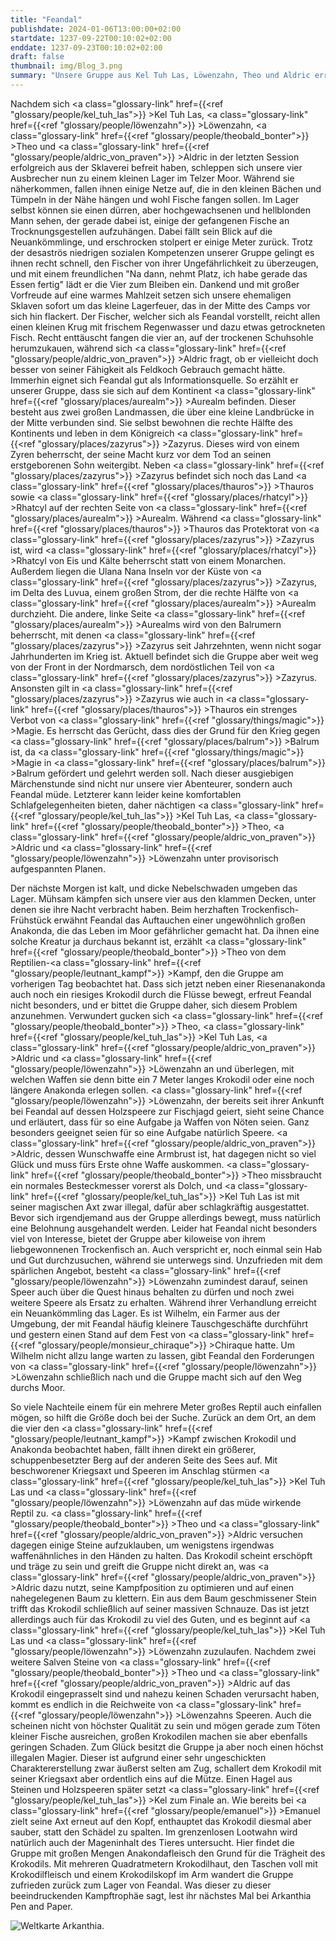 ```yaml
---
title: "Feandal"
publishdate: 2024-01-06T13:00:00+02:00
startdate: 1237-09-22T00:10:02+02:00
enddate: 1237-09-23T00:10:02+02:00
draft: false
thumbnail: img/Blog_3.png
summary: "Unsere Gruppe aus Kel Tuh Las, Löwenzahn, Theo und Aldric erreicht ein diesmal das Lager im Telzer Moor, welches sie beim letzten Mal entdeckt haben. Hier lernen Sie Feandal den Fischer kennen, welcher ihnen erstmal kurz zusammenfasst, in welchem Land und in welcher Welt Sie sich überhaupt befinden. Nach einer Nacht im Lager von Feandal hat der noch einen Auftrag für unsere Gruppe. Wie dieser lautet und wie sich die vier hierbei anstellen, erfahrt ihr hier:"
---
```


Nachdem sich <a class="glossary-link" href={{<ref "glossary/people/kel_tuh_las">}} >Kel Tuh Las</a>, <a class="glossary-link" href={{<ref "glossary/people/löwenzahn">}} >Löwenzahn</a>, <a class="glossary-link" href={{<ref "glossary/people/theobald_bonter">}} >Theo</a> und <a class="glossary-link" href={{<ref "glossary/people/aldric_von_praven">}} >Aldric</a> in der letzten Session erfolgreich aus der Sklaverei befreit haben, schleppen sich unsere vier Ausbrecher nun zu einem kleinen Lager im Telzer Moor. Während sie näherkommen, fallen ihnen einige Netze auf, die in den kleinen Bächen und Tümpeln in der Nähe hängen und wohl Fische fangen sollen. Im Lager selbst können sie einen dürren, aber hochgewachsenen und hellblonden Mann sehen, der gerade dabei ist, einige der gefangenen Fische an Trocknungsgestellen aufzuhängen. Dabei fällt sein Blick auf die Neuankömmlinge, und erschrocken stolpert er einige Meter zurück. Trotz der desaströs niedrigen sozialen Kompetenzen unserer Gruppe gelingt es ihnen recht schnell, den Fischer von ihrer Ungefährlichkeit zu überzeugen, und mit einem freundlichen "Na dann, nehmt Platz, ich habe gerade das Essen fertig" lädt er die Vier zum Bleiben ein. Dankend und mit großer Vorfreude auf eine warmes Mahlzeit setzen sich unsere ehemaligen Sklaven sofort um das kleine Lagerfeuer, das in der Mitte des Camps vor sich hin flackert. Der Fischer, welcher sich als Feandal vorstellt, reicht allen einen kleinen Krug mit frischem Regenwasser und dazu etwas getrockneten Fisch. Recht enttäuscht fangen die vier an, auf der trockenen Schuhsohle herumzukauen, während sich <a class="glossary-link" href={{<ref "glossary/people/aldric_von_praven">}} >Aldric</a> fragt, ob er vielleicht doch besser von seiner Fähigkeit als Feldkoch Gebrauch gemacht hätte. Immerhin eignet sich Feandal gut als Informationsquelle. So erzählt er unserer Gruppe, dass sie sich auf dem Kontinent <a class="glossary-link" href={{<ref "glossary/places/aurealm">}} >Aurealm</a> befinden. Dieser besteht aus zwei großen Landmassen, die über eine kleine Landbrücke in der Mitte verbunden sind. Sie selbst bewohnen die rechte Hälfte des Kontinents und leben in dem Königreich <a class="glossary-link" href={{<ref "glossary/places/zazyrus">}} >Zazyrus</a>. Dieses wird von einem Zyren beherrscht, der seine Macht kurz vor dem Tod an seinen erstgeborenen Sohn weitergibt. Neben <a class="glossary-link" href={{<ref "glossary/places/zazyrus">}} >Zazyrus</a> befindet sich noch das Land <a class="glossary-link" href={{<ref "glossary/places/thauros">}} >Thauros</a> sowie <a class="glossary-link" href={{<ref "glossary/places/rhatcyl">}} >Rhatcyl</a> auf der rechten Seite von <a class="glossary-link" href={{<ref "glossary/places/aurealm">}} >Aurealm</a>. Während <a class="glossary-link" href={{<ref "glossary/places/thauros">}} >Thauros</a> das Protektorat von <a class="glossary-link" href={{<ref "glossary/places/zazyrus">}} >Zazyrus</a> ist, wird <a class="glossary-link" href={{<ref "glossary/places/rhatcyl">}} >Rhatcyl</a> von Eis und Kälte beherrscht statt von einem Monarchen. Außerdem liegen die Ulana Nana Inseln vor der Küste von <a class="glossary-link" href={{<ref "glossary/places/zazyrus">}} >Zazyrus</a>, im Delta des Luvua, einem großen Strom, der die rechte Hälfte von <a class="glossary-link" href={{<ref "glossary/places/aurealm">}} >Aurealm</a> durchzieht. Die andere, linke Seite <a class="glossary-link" href={{<ref "glossary/places/aurealm">}} >Aurealms</a> wird von den Balrumern beherrscht, mit denen <a class="glossary-link" href={{<ref "glossary/places/zazyrus">}} >Zazyrus</a> seit Jahrzehnten, wenn nicht sogar Jahrhunderten im Krieg ist. Aktuell befindet sich die Gruppe aber weit weg von der Front in der Nordmarsch, dem nordöstlichen Teil von <a class="glossary-link" href={{<ref "glossary/places/zazyrus">}} >Zazyrus</a>. Ansonsten gilt in <a class="glossary-link" href={{<ref "glossary/places/zazyrus">}} >Zazyrus</a> wie auch in <a class="glossary-link" href={{<ref "glossary/places/thauros">}} >Thauros</a> ein strenges Verbot von <a class="glossary-link" href={{<ref "glossary/things/magic">}} >Magie</a>. Es herrscht das Gerücht, dass dies der Grund für den Krieg gegen <a class="glossary-link" href={{<ref "glossary/places/balrum">}} >Balrum</a> ist, da <a class="glossary-link" href={{<ref "glossary/things/magic">}} >Magie</a> in <a class="glossary-link" href={{<ref "glossary/places/balrum">}} >Balrum</a> gefördert und gelehrt werden soll. Nach dieser ausgiebigen Märchenstunde sind nicht nur unsere vier Abenteurer, sondern auch Feandal müde. Letzterer kann leider keine komfortablen Schlafgelegenheiten bieten, daher nächtigen <a class="glossary-link" href={{<ref "glossary/people/kel_tuh_las">}} >Kel Tuh Las</a>, <a class="glossary-link" href={{<ref "glossary/people/theobald_bonter">}} >Theo</a>, <a class="glossary-link" href={{<ref "glossary/people/aldric_von_praven">}} >Aldric</a> und <a class="glossary-link" href={{<ref "glossary/people/löwenzahn">}} >Löwenzahn</a> unter provisorisch aufgespannten Planen.

Der nächste Morgen ist kalt, und dicke Nebelschwaden umgeben das Lager. Mühsam kämpfen sich unsere vier aus den klammen Decken, unter denen sie ihre Nacht verbracht haben. Beim herzhaften Trockenfisch-Frühstück erwähnt Feandal das Auftauchen einer ungewöhnlich großen Anakonda, die das Leben im Moor gefährlicher gemacht hat. Da ihnen eine solche Kreatur ja durchaus bekannt ist, erzählt <a class="glossary-link" href={{<ref "glossary/people/theobald_bonter">}} >Theo</a> von dem Reptilien-<a class="glossary-link" href={{<ref "glossary/people/leutnant_kampf">}} >Kampf</a>, den die Gruppe am vorherigen Tag beobachtet hat. Dass sich jetzt neben einer Riesenanakonda auch noch ein riesiges Krokodil durch die Flüsse bewegt, erfreut Feandal nicht besonders, und er bittet die Gruppe daher, sich diesem Problem anzunehmen. Verwundert gucken sich <a class="glossary-link" href={{<ref "glossary/people/theobald_bonter">}} >Theo</a>, <a class="glossary-link" href={{<ref "glossary/people/kel_tuh_las">}} >Kel Tuh Las</a>, <a class="glossary-link" href={{<ref "glossary/people/aldric_von_praven">}} >Aldric</a> und <a class="glossary-link" href={{<ref "glossary/people/löwenzahn">}} >Löwenzahn</a> an und überlegen, mit welchen Waffen sie denn bitte ein 7 Meter langes Krokodil oder eine noch längere Anakonda erlegen sollen. <a class="glossary-link" href={{<ref "glossary/people/löwenzahn">}} >Löwenzahn</a>, der bereits seit ihrer Ankunft bei Feandal auf dessen Holzspeere zur Fischjagd geiert, sieht seine Chance und erläutert, dass für so eine Aufgabe ja Waffen von Nöten seien. Ganz besonders geeignet seien für so eine Aufgabe natürlich Speere. <a class="glossary-link" href={{<ref "glossary/people/aldric_von_praven">}} >Aldric</a>, dessen Wunschwaffe eine Armbrust ist, hat dagegen nicht so viel Glück und muss fürs Erste ohne Waffe auskommen. <a class="glossary-link" href={{<ref "glossary/people/theobald_bonter">}} >Theo</a> missbraucht ein normales Besteckmesser vorerst als Dolch, und <a class="glossary-link" href={{<ref "glossary/people/kel_tuh_las">}} >Kel Tuh Las</a> ist mit seiner magischen Axt zwar illegal, dafür aber schlagkräftig ausgestattet. Bevor sich irgendjemand aus der Gruppe allerdings bewegt, muss natürlich eine Belohnung ausgehandelt werden. Leider hat Feandal nicht besonders viel von Interesse, bietet der Gruppe aber kiloweise von ihrem liebgewonnenen Trockenfisch an. Auch verspricht er, noch einmal sein Hab und Gut durchzusuchen, während sie unterwegs sind. Unzufrieden mit dem spärlichen Angebot, besteht <a class="glossary-link" href={{<ref "glossary/people/löwenzahn">}} >Löwenzahn</a> zumindest darauf, seinen Speer auch über die Quest hinaus behalten zu dürfen und noch zwei weitere Speere als Ersatz zu erhalten. Während ihrer Verhandlung erreicht ein Neuankömmling das Lager. Es ist Wilhelm, ein Farmer aus der Umgebung, der mit Feandal häufig kleinere Tauschgeschäfte durchführt und gestern einen Stand auf dem Fest von <a class="glossary-link" href={{<ref "glossary/people/monsieur_chiraque">}} >Chiraque</a> hatte. Um Wilhelm nicht allzu lange warten zu lassen, gibt Feandal den Forderungen von <a class="glossary-link" href={{<ref "glossary/people/löwenzahn">}} >Löwenzahn</a> schließlich nach und die Gruppe macht sich auf den Weg durchs Moor.

So viele Nachteile einem für ein mehrere Meter großes Reptil auch einfallen mögen, so hilft die Größe doch bei der Suche. Zurück an dem Ort, an dem die vier den <a class="glossary-link" href={{<ref "glossary/people/leutnant_kampf">}} >Kampf</a> zwischen Krokodil und Anakonda beobachtet haben, fällt ihnen direkt ein größerer, schuppenbesetzter Berg auf der anderen Seite des Sees auf. Mit beschworener Kriegsaxt und Speeren im Anschlag stürmen <a class="glossary-link" href={{<ref "glossary/people/kel_tuh_las">}} >Kel Tuh Las</a> und <a class="glossary-link" href={{<ref "glossary/people/löwenzahn">}} >Löwenzahn</a> auf das müde wirkende Reptil zu. <a class="glossary-link" href={{<ref "glossary/people/theobald_bonter">}} >Theo</a> und <a class="glossary-link" href={{<ref "glossary/people/aldric_von_praven">}} >Aldric</a> versuchen dagegen einige Steine aufzuklauben, um wenigstens irgendwas waffenähnliches in den Händen zu halten. Das Krokodil scheint erschöpft und träge zu sein und greift die Gruppe nicht direkt an, was <a class="glossary-link" href={{<ref "glossary/people/aldric_von_praven">}} >Aldric</a> dazu nutzt, seine Kampfposition zu optimieren und auf einen nahegelegenen Baum zu klettern. Ein aus dem Baum geschmissener Stein trifft das Krokodil schließlich auf seiner massiven Schnauze. Das ist jetzt allerdings auch für das Krokodil zu viel des Guten, und es beginnt auf <a class="glossary-link" href={{<ref "glossary/people/kel_tuh_las">}} >Kel Tuh Las</a> und <a class="glossary-link" href={{<ref "glossary/people/löwenzahn">}} >Löwenzahn</a> zuzulaufen. Nachdem zwei weitere Salven Steine von <a class="glossary-link" href={{<ref "glossary/people/theobald_bonter">}} >Theo</a> und <a class="glossary-link" href={{<ref "glossary/people/aldric_von_praven">}} >Aldric</a> auf das Krokodil eingeprasselt sind und nahezu keinen Schaden verursacht haben, kommt es endlich in die Reichweite von <a class="glossary-link" href={{<ref "glossary/people/löwenzahn">}} >Löwenzahns</a> Speeren. Auch die scheinen nicht von höchster Qualität zu sein und mögen gerade zum Töten kleiner Fische ausreichen, großen Krokodilen machen sie aber ebenfalls geringen Schaden. Zum Glück besitzt die Gruppe ja aber noch einen höchst illegalen Magier. Dieser ist aufgrund einer sehr ungeschickten Charaktererstellung zwar äußerst selten am Zug, schallert dem Krokodil mit seiner Kriegsaxt aber ordentlich eins auf die Mütze. Einen Hagel aus Steinen und Holzspeeren später setzt <a class="glossary-link" href={{<ref "glossary/people/kel_tuh_las">}} >Kel</a> zum Finale an. Wie bereits bei <a class="glossary-link" href={{<ref "glossary/people/emanuel">}} >Emanuel</a> zielt seine Axt erneut auf den Kopf, enthauptet das Krokodil diesmal aber sauber, statt den Schädel zu spalten. Im grenzenlosen Lootwahn wird natürlich auch der Mageninhalt des Tieres untersucht. Hier findet die Gruppe mit großen Mengen Anakondafleisch den Grund für die Trägheit des Krokodils. Mit mehreren Quadratmetern Krokodilhaut, den Taschen voll mit Krokodilfleisch und einem Krokodilskopf im Arm wandert die Gruppe zufrieden zurück zum Lager von Feandal. Was dieser zu dieser beeindruckenden Kampftrophäe sagt, lest ihr nächstes Mal bei Arkanthia Pen and Paper.

<div class="img-max center">
  <img class="img-fluid" title="Weltkarte Arkanthia" alt="Weltkarte Arkanthia." src="/img/Arkanthia_Full_Map_Blog_1-4.jpg" />
</div>
